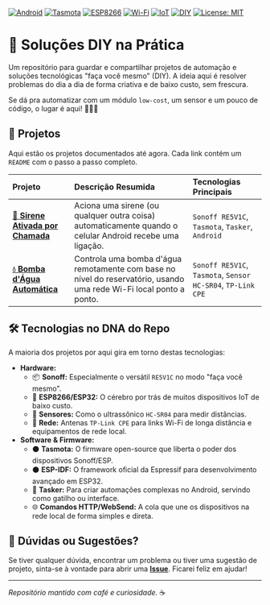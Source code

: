 [![Android](https://img.shields.io/badge/Android-3DDC84?logo=android&logoColor=white)](https://www.android.com/) [![Tasmota](https://img.shields.io/badge/Tasmota-00A6A6?logo=tasmota&logoColor=white)](https://tasmota.github.io/docs/) [![ESP8266](https://img.shields.io/badge/ESP8266-E73525?logo=espressif&logoColor=white)](https://www.espressif.com/en/products/socs/esp8266) [![Wi-Fi](https://img.shields.io/badge/Wi--Fi-0078D4?logo=wifi&logoColor=white)](https://www.wi-fi.org/) [![IoT](https://img.shields.io/badge/IoT-20948B?logo=homeassistantcommunitystore&logoColor=white)](https://en.wikipedia.org/wiki/Internet_of_things) [![DIY](https://img.shields.io/badge/DIY-Faça_Você_Mesmo-orange)](https://en.wikipedia.org/wiki/Do_it_yourself) [![License: MIT](https://img.shields.io/badge/license-MIT-blue)](./LICENSE)

# 🚀 Soluções DIY na Prática

Um repositório para guardar e compartilhar projetos de automação e soluções tecnológicas "faça você mesmo" (DIY). A ideia aqui é resolver problemas do dia a dia de forma criativa e de baixo custo, sem frescura. 

Se dá pra automatizar com um módulo `low-cost`, um sensor e um pouco de código, o lugar é aqui! 👨‍💻🔧

## 📂 Projetos

Aqui estão os projetos documentados até agora. Cada link contém um `README` com o passo a passo completo.

| Projeto                                                         | Descrição Resumida                                                                                             | Tecnologias Principais                                           |
| :-------------------------------------------------------------- | :------------------------------------------------------------------------------------------------------------- | :--------------------------------------------------------------- |
| **[🚨 Sirene Ativada por Chamada](./sirene_por_chamada.md)** | Aciona uma sirene (ou qualquer outra coisa) automaticamente quando o celular Android recebe uma ligação. | `Sonoff RE5V1C`, `Tasmota`, `Tasker`, `Android` |
| **[💧 Bomba d'Água Automática](./bomba_dagua_automatica.md)** | Controla uma bomba d'água remotamente com base no nível do reservatório, usando uma rede Wi-Fi local ponto a ponto. | `Sonoff RE5V1C`, `Tasmota`, `Sensor HC-SR04`, `TP-Link CPE` |

## 🛠️ Tecnologias no DNA do Repo

A maioria dos projetos por aqui gira em torno destas tecnologias:

-   **Hardware:**
    -   📦 **Sonoff:** Especialmente o versátil `RE5V1C` no modo "faça você mesmo".
    -   🧠 **ESP8266/ESP32:** O cérebro por trás de muitos dispositivos IoT de baixo custo.
    -   📡 **Sensores:** Como o ultrassônico `HC-SR04` para medir distâncias.
    -   📶 **Rede:** Antenas `TP-Link CPE` para links Wi-Fi de longa distância e equipamentos de rede local.
-   **Software & Firmware:**
    -   ⚫ **Tasmota:** O firmware open-source que liberta o poder dos dispositivos Sonoff/ESP.
	-   ⚫ **ESP-IDF:** O framework oficial da Espressif para desenvolvimento avançado em ESP32.
    -   🤖 **Tasker:** Para criar automações complexas no Android, servindo como gatilho ou interface.
    -   🌐 **Comandos HTTP/WebSend:** A cola que une os dispositivos na rede local de forma simples e direta.

## 💬 Dúvidas ou Sugestões?

Se tiver qualquer dúvida, encontrar um problema ou tiver uma sugestão de projeto, sinta-se à vontade para abrir uma **[Issue](https://github.com/CaTeIM/DIY/issues)**. Ficarei feliz em ajudar!

---

*Repositório mantido com café e curiosidade.* ☕